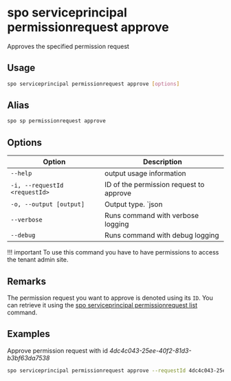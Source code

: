 # spo serviceprincipal permissionrequest approve

Approves the specified permission request

## Usage

```sh
spo serviceprincipal permissionrequest approve [options]
```

## Alias

```sh
spo sp permissionrequest approve
```

## Options

Option|Description
------|-----------
`--help`|output usage information
`-i, --requestId <requestId>`|ID of the permission request to approve
`-o, --output [output]`|Output type. `json|text`. Default `text`
`--verbose`|Runs command with verbose logging
`--debug`|Runs command with debug logging

!!! important
    To use this command you have to have permissions to access the tenant admin site.

## Remarks

The permission request you want to approve is denoted using its `ID`. You can retrieve it using the [spo serviceprincipal permissionrequest list](./serviceprincipal-permissionrequest-list.md) command.

## Examples

Approve permission request with id _4dc4c043-25ee-40f2-81d3-b3bf63da7538_

```sh
spo serviceprincipal permissionrequest approve --requestId 4dc4c043-25ee-40f2-81d3-b3bf63da7538
```